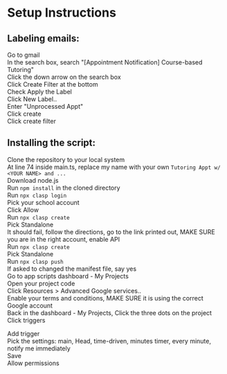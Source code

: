# Setup Instructions

## Labeling emails:

Go to gmail  
In the search box, search "[Appointment Notification] Course-based Tutoring"  
Click the down arrow on the search box  
Click Create Filter at the bottom  
Check Apply the Label  
Click New Label..  
Enter "Unprocessed Appt"  
Click create  
Click create filter

## Installing the script:

Clone the repository to your local system  
At line 74 inside main.ts, replace my name with your own `Tutoring Appt w/ <YOUR NAME> and ...`  
Download node.js  
Run `npm install` in the cloned directory  
Run `npx clasp login`  
Pick your school account  
Click Allow  
Run `npx clasp create`  
Pick Standalone  
It should fail, follow the directions, go to the link printed out, MAKE SURE you are in the right account, enable API  
Run `npx clasp create`  
Pick Standalone  
Run `npx clasp push`  
If asked to changed the manifest file, say yes  
Go to app scripts dashboard - My Projects  
Open your project code  
Click Resources > Advanced Google services..  
Enable your terms and conditions, MAKE SURE it is using the correct Google account  
Back in the dashboard - My Projects, Click the three dots on the project  
Click triggers

Add trigger  
Pick the settings: main, Head, time-driven, minutes timer, every minute, notify me immediately  
Save  
Allow permissions
